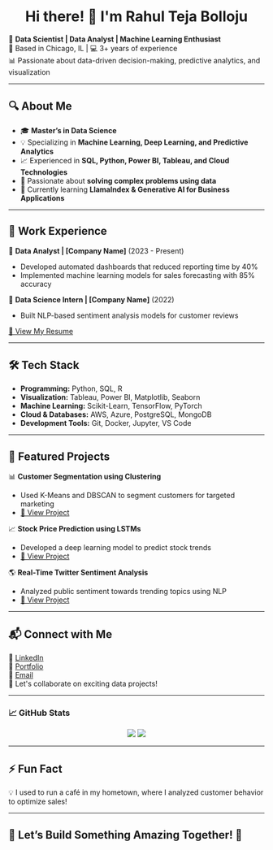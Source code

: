 <h1 align="center">Hi there! 👋 I'm Rahul Teja Bolloju</h1>

🚀 **Data Scientist | Data Analyst | Machine Learning Enthusiast**  
📍 Based in Chicago, IL | 💻 3+ years of experience  
📊 Passionate about data-driven decision-making, predictive analytics, and visualization  

---

## 🔍 About Me  
- 🎓 **Master’s in Data Science**  
- 💡 Specializing in **Machine Learning, Deep Learning, and Predictive Analytics**  
- 📈 Experienced in **SQL, Python, Power BI, Tableau, and Cloud Technologies**  
- 🎯 Passionate about **solving complex problems using data**  
- 🌱 Currently learning **LlamaIndex & Generative AI for Business Applications**  

---

## 💼 Work Experience  
🔹 **Data Analyst | [Company Name]** (2023 - Present)  
   - Developed automated dashboards that reduced reporting time by 40%  
   - Implemented machine learning models for sales forecasting with 85% accuracy  

🔹 **Data Science Intern | [Company Name]** (2022)  
   - Built NLP-based sentiment analysis models for customer reviews  

[🔗 View My Resume](https://rahulteja1.github.io/)  

---

## 🛠️ Tech Stack  
- **Programming:** Python, SQL, R  
- **Visualization:** Tableau, Power BI, Matplotlib, Seaborn  
- **Machine Learning:** Scikit-Learn, TensorFlow, PyTorch  
- **Cloud & Databases:** AWS, Azure, PostgreSQL, MongoDB  
- **Development Tools:** Git, Docker, Jupyter, VS Code  

---

## 📌 Featured Projects  
📊 **Customer Segmentation using Clustering**  
   - Used K-Means and DBSCAN to segment customers for targeted marketing  
   - [🔗 View Project](https://github.com/rhulteja1/customer-segmentation)  

📈 **Stock Price Prediction using LSTMs**  
   - Developed a deep learning model to predict stock trends  
   - [🔗 View Project](https://github.com/rhulteja1/stock-price-prediction)  

🌎 **Real-Time Twitter Sentiment Analysis**  
   - Analyzed public sentiment towards trending topics using NLP  
   - [🔗 View Project](https://github.com/rhulteja1/twitter-sentiment)  

---

## 📬 Connect with Me  
💼 [LinkedIn](https://www.linkedin.com/in/rahultejabolloju)  
📂 [Portfolio](https://rahulteja1.github.io/)  
📧 [Email](mailto:rahultejabolloju@gmail.com)  
🚀 Let's collaborate on exciting data projects!  

---

### **📈 GitHub Stats**
<p align="center">
  <img src="https://github-readme-stats.vercel.app/api?username=rhulteja1&show_icons=true&theme=radical" />
  <img src="https://github-readme-stats.vercel.app/api/top-langs/?username=rhulteja1&layout=compact&theme=radical" />
</p>

---

## ⚡ Fun Fact  
💡 I used to run a café in my hometown, where I analyzed customer behavior to optimize sales!  

---

## 🎯 Let’s Build Something Amazing Together! 🚀  
